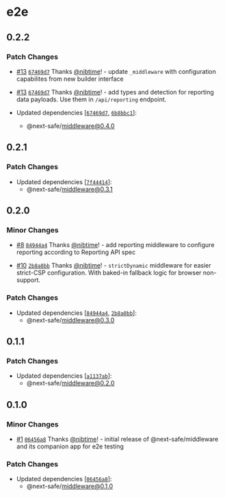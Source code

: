 # e2e

## 0.2.2

### Patch Changes

- [#13](https://github.com/nibtime/next-safe-middleware/pull/13) [`67469d7`](https://github.com/nibtime/next-safe-middleware/commit/67469d732b7d9bff6fe507cf94852525a10c991e) Thanks [@nibtime](https://github.com/nibtime)! - update `_middleware` with configuration capabilites from new builder interface

* [#13](https://github.com/nibtime/next-safe-middleware/pull/13) [`67469d7`](https://github.com/nibtime/next-safe-middleware/commit/67469d732b7d9bff6fe507cf94852525a10c991e) Thanks [@nibtime](https://github.com/nibtime)! - add types and detection for reporting data payloads. Use them in `/api/reporting` endpoint.

* Updated dependencies [[`67469d7`](https://github.com/nibtime/next-safe-middleware/commit/67469d732b7d9bff6fe507cf94852525a10c991e), [`6b8bbc1`](https://github.com/nibtime/next-safe-middleware/commit/6b8bbc19e37685695952cc32928f2f3b51ca9f0e)]:
  - @next-safe/middleware@0.4.0

## 0.2.1

### Patch Changes

- Updated dependencies [[`7f44414`](https://github.com/nibtime/next-safe-middleware/commit/7f44414f0bb09d13d1a89fa97be186bd59fd615d)]:
  - @next-safe/middleware@0.3.1

## 0.2.0

### Minor Changes

- [#8](https://github.com/nibtime/next-safe-middleware/pull/8) [`84944a4`](https://github.com/nibtime/next-safe-middleware/commit/84944a42dbd3ee8ce139fea01e62cc86ea123c8b) Thanks [@nibtime](https://github.com/nibtime)! - add reporting middleware to configure reporting according to Reporting API spec

* [#10](https://github.com/nibtime/next-safe-middleware/pull/10) [`2b8a0bb`](https://github.com/nibtime/next-safe-middleware/commit/2b8a0bbd6e0e102e5f31db0c53d449573503c80b) Thanks [@nibtime](https://github.com/nibtime)! - `strictDynamic` middleware for easier strict-CSP configuration. With baked-in fallback logic for browser non-support.

### Patch Changes

- Updated dependencies [[`84944a4`](https://github.com/nibtime/next-safe-middleware/commit/84944a42dbd3ee8ce139fea01e62cc86ea123c8b), [`2b8a0bb`](https://github.com/nibtime/next-safe-middleware/commit/2b8a0bbd6e0e102e5f31db0c53d449573503c80b)]:
  - @next-safe/middleware@0.3.0

## 0.1.1

### Patch Changes

- Updated dependencies [[`a1137ab`](https://github.com/nibtime/next-safe-middleware/commit/a1137aba24c534d43770442f3a5ee06f43bdb1de)]:
  - @next-safe/middleware@0.2.0

## 0.1.0

### Minor Changes

- [#1](https://github.com/nibtime/next-safe-middleware/pull/1) [`06456a8`](https://github.com/nibtime/next-safe-middleware/commit/06456a83764a825a677e41c1e37ae2861d561ada) Thanks [@nibtime](https://github.com/nibtime)! - initial release of @next-safe/middleware and its companion app for e2e testing

### Patch Changes

- Updated dependencies [[`06456a8`](https://github.com/nibtime/next-safe-middleware/commit/06456a83764a825a677e41c1e37ae2861d561ada)]:
  - @next-safe/middleware@0.1.0
